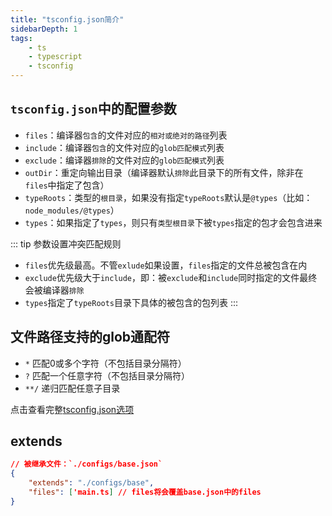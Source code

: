 ```yaml
---
title: "tsconfig.json简介"
sidebarDepth: 1
tags: 
    - ts
    - typescript
    - tsconfig
---
```


## `tsconfig.json`中的配置参数

- `files`：编译器`包含`的文件对应的`相对或绝对的路径`列表
- `include`：编译器`包含`的文件对应的`glob匹配模式`列表
- `exclude`：编译器`排除`的文件对应的`glob匹配模式`列表
- `outDir`：重定向输出目录（编译器默认`排除`此目录下的所有文件，除非在`files`中指定了包含）
- `typeRoots`：类型的`根目录`，如果没有指定`typeRoots`默认是`@types`（比如：`node_modules/@types`）
- `types`：如果指定了`types`，则只有`类型根目录`下被`types`指定的包才会包含进来

::: tip 参数设置冲突匹配规则

- `files`优先级最高。不管`exlude`如果设置，`files`指定的文件总被包含在内
- `exclude`优先级大于`include`，即：被`exclude`和`include`同时指定的文件最终会被编译器`排除`
- `types`指定了`typeRoots`目录下具体的被包含的包列表
:::

## 文件路径支持的glob通配符

- `*` 匹配0或多个字符（不包括目录分隔符）
- `?` 匹配一个任意字符（不包括目录分隔符）
- `**/` 递归匹配任意子目录

点击查看完整[tsconfig.json选项](https://www.tslang.cn/docs/handbook/compiler-options.html)

## extends

```json
// 被继承文件：`./configs/base.json`
{
    "extends": "./configs/base",
    "files": ['main.ts] // files将会覆盖base.json中的files
}
```
